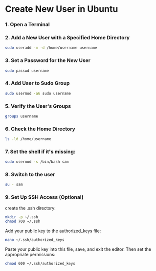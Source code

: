 # Create New User in Ubuntu

### 1. Open a Terminal
### 2. Add a New User with a Specified Home Directory
``` bash
sudo useradd -m -d /home/username username
```



### 3. Set a Password for the New User
``` bash 
sudo passwd username
```


### 4. Add User to Sudo Group
``` bash 
sudo usermod -aG sudo username

```


### 5. Verify the User's Groups
``` bash 
groups username
```


### 6. Check the Home Directory
``` bash 
ls -ld /home/username
```


### 7. Set the shell if it's missing:
``` bash 
sudo usermod -s /bin/bash sam
```


### 8. Switch to the user
``` bash 
su - sam
```


### 9. Set Up SSH Access (Optional)
create the .ssh directory:

``` bash 
mkdir -p ~/.ssh
chmod 700 ~/.ssh
```


Add your public key to the authorized_keys file:
``` bash 
nano ~/.ssh/authorized_keys
```


Paste your public key into this file, save, and exit the editor. Then set the appropriate permissions:
``` bash 
chmod 600 ~/.ssh/authorized_keys
```



``` bash 

```